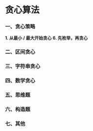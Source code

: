 # 贪心算法
### 一、贪心策略
 **1. 从最小 / 最大开始贪心**
 **6. 先枚举，再贪心**
### 二、区间贪心
### 三、字符串贪心
### 四、数学贪心
### 五、思维题
### 六、构造题
### 七、其他
